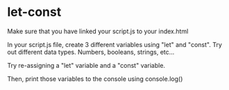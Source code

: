 # let-const

Make sure that you have linked your script.js to your index.html

In your script.js file, create 3 different variables using "let" and "const". Try out different data types. Numbers, booleans, strings, etc...

Try re-assigning a "let" variable and a "const" variable.

Then, print those variables to the console using console.log()